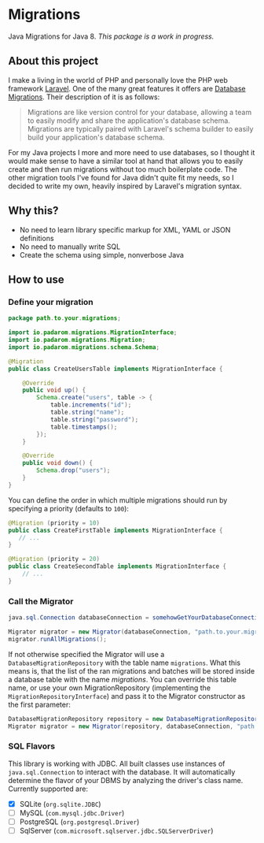 # Migrations

Java Migrations for Java 8. _This package is a work in progress._

## About this project
I make a living in the world of PHP and personally love the PHP web framework [Laravel](https://laravel.com/). One of the many great features it offers are [Database Migrations](https://laravel.com/docs/5.2/migrations). Their description of it is as follows:
> Migrations are like version control for your database, allowing a team to easily modify and share the application's database schema. Migrations are typically paired with Laravel's schema builder to easily build your application's database schema.

For my Java projects I more and more need to use databases, so I thought it would make sense to have a similar tool at hand that allows you to easily create and then run migrations without too much boilerplate code. The other migration tools I've found for Java didn't quite fit my needs, so I decided to write my own, heavily inspired by Laravel's migration syntax.

## Why this?

- No need to learn library specific markup for XML, YAML or JSON definitions
- No need to manually write SQL
- Create the schema using simple, nonverbose Java

## How to use
### Define your migration
```java
package path.to.your.migrations;

import io.padarom.migrations.MigrationInterface;
import io.padarom.migrations.Migration;
import io.padarom.migrations.schema.Schema;

@Migration
public class CreateUsersTable implements MigrationInterface {

    @Override
    public void up() {
        Schema.create("users", table -> {
            table.increments("id");
            table.string("name");
            table.string("password");
            table.timestamps();
        });
    }

    @Override
    public void down() {
        Schema.drop("users");
    }
}
```

You can define the order in which multiple migrations should run by specifying a priority (defaults to `100`):
```java
@Migration (priority = 10)
public class CreateFirstTable implements MigrationInterface {
   // ...
}

@Migration (priority = 20)
public class CreateSecondTable implements MigrationInterface {
    // ...
}
```

### Call the Migrator
```java
java.sql.Connection databaseConnection = somehowGetYourDatabaseConnection();

Migrator migrator = new Migrator(databaseConnection, "path.to.your.migrations");
migrator.runAllMigrations();
```

If not otherwise specified the Migrator will use a `DatabaseMigrationRepository` with the table name `migrations`. What this means is, that the list of the ran migrations and batches will be stored inside a database table with the name _migrations_. You can override this table name, or use your own MigrationRepository (implementing the `MigrationRepositoryInterface`) and pass it to the Migrator constructor as the first parameter:

```java
DatabaseMigrationRepository repository = new DatabaseMigrationRepository(databaseConnection, "custom_migrations_table");
Migrator migrator = new Migrator(repository, databaseConnection, "path.to.your.migrations");
```

### SQL Flavors
This library is working with JDBC. All built classes use instances of `java.sql.Connection` to interact with the database. It will automatically determine the flavor of your DBMS by analyzing the driver's class name. Currently supported are:

- [x] SQLite (`org.sqlite.JDBC`)
- [ ] MySQL (`com.mysql.jdbc.Driver`)
- [ ] PostgreSQL (`org.postgresql.Driver`)
- [ ] SqlServer (`com.microsoft.sqlserver.jdbc.SQLServerDriver`)
